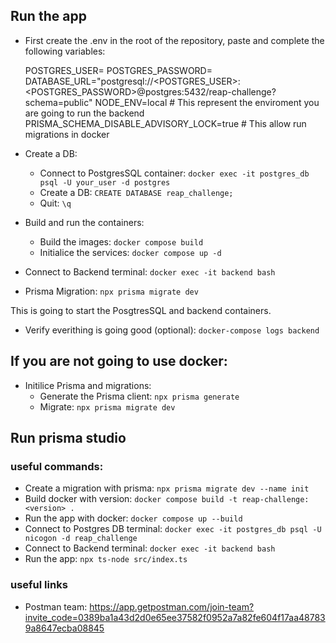 
## Run the app

  - First create the .env in the root of the repository, paste and complete the following variables:

    POSTGRES_USER=
    POSTGRES_PASSWORD=
    DATABASE_URL="postgresql://<POSTGRES_USER>:<POSTGRES_PASSWORD>@postgres:5432/reap-challenge?schema=public"
    NODE_ENV=local # This represent the enviroment you are going to run the backend
    PRISMA_SCHEMA_DISABLE_ADVISORY_LOCK=true # This allow run migrations in docker

  - Create a DB:
    - Connect to PostgresSQL container: `docker exec -it postgres_db psql -U your_user -d postgres`
    - Create a DB: `CREATE DATABASE reap_challenge;`
    - Quit: `\q`

  - Build and run the containers:
    - Build the images: `docker compose build`
    - Initialice the services: `docker compose up -d`

  - Connect to Backend terminal: `docker exec -it backend bash`
  - Prisma Migration: `npx prisma migrate dev`

  This is going to start the PosgtresSQL and backend containers.

  - Verify everithing is going good (optional): `docker-compose logs backend`

## If you are not going to use docker:

  - Initilice Prisma and migrations:
    - Generate the Prisma client: `npx prisma generate`
    - Migrate: `npx prisma migrate dev`

## Run prisma studio




### useful commands:
  - Create a migration with prisma: `npx prisma migrate dev --name init`
  - Build docker with version: `docker compose build -t reap-challenge:<version> .`
  - Run the app with docker: `docker compose up --build`
  - Connect to Postgres DB terminal: `docker exec -it postgres_db psql -U nicogon -d reap_challenge`
  - Connect to Backend terminal: `docker exec -it backend bash`
  - Run the app: `npx ts-node src/index.ts`

### useful links

  - Postman team: https://app.getpostman.com/join-team?invite_code=0389ba1a43d2d0e65ee37582f0952a7a82fe604f17aa487839a8647ecba08845